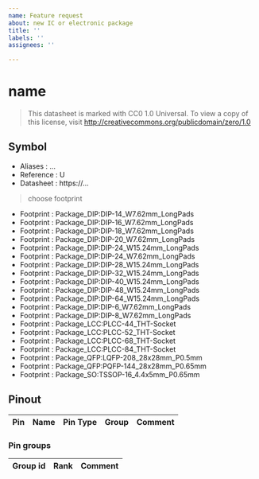 ```yaml
---
name: Feature request
about: new IC or electronic package
title: ''
labels: ''
assignees: ''

---
```


# name

> This datasheet is marked with CC0 1.0
> Universal. To view a copy of this license, visit
> http://creativecommons.org/publicdomain/zero/1.0

## Symbol

* Aliases : ...
* Reference : U
* Datasheet : https://...
> choose footprint
* Footprint : Package_DIP:DIP-14_W7.62mm_LongPads
* Footprint : Package_DIP:DIP-16_W7.62mm_LongPads
* Footprint : Package_DIP:DIP-18_W7.62mm_LongPads
* Footprint : Package_DIP:DIP-20_W7.62mm_LongPads
* Footprint : Package_DIP:DIP-24_W15.24mm_LongPads
* Footprint : Package_DIP:DIP-24_W7.62mm_LongPads
* Footprint : Package_DIP:DIP-28_W15.24mm_LongPads
* Footprint : Package_DIP:DIP-32_W15.24mm_LongPads
* Footprint : Package_DIP:DIP-40_W15.24mm_LongPads
* Footprint : Package_DIP:DIP-48_W15.24mm_LongPads
* Footprint : Package_DIP:DIP-64_W15.24mm_LongPads
* Footprint : Package_DIP:DIP-6_W7.62mm_LongPads
* Footprint : Package_DIP:DIP-8_W7.62mm_LongPads
* Footprint : Package_LCC:PLCC-44_THT-Socket
* Footprint : Package_LCC:PLCC-52_THT-Socket
* Footprint : Package_LCC:PLCC-68_THT-Socket
* Footprint : Package_LCC:PLCC-84_THT-Socket
* Footprint : Package_QFP:LQFP-208_28x28mm_P0.5mm
* Footprint : Package_QFP:PQFP-144_28x28mm_P0.65mm
* Footprint : Package_SO:TSSOP-16_4.4x5mm_P0.65mm

## Pinout

|Pin|Name|Pin Type|Group|Comment|
|---|---|---|---|---|


### Pin groups

|Group id|Rank|Comment|
|---|---|---|
